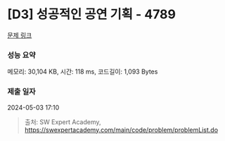 # [D3] 성공적인 공연 기획 - 4789 

[문제 링크](https://swexpertacademy.com/main/code/problem/problemDetail.do?contestProbId=AWS2dSgKA8MDFAVT) 

### 성능 요약

메모리: 30,104 KB, 시간: 118 ms, 코드길이: 1,093 Bytes

### 제출 일자

2024-05-03 17:10



> 출처: SW Expert Academy, https://swexpertacademy.com/main/code/problem/problemList.do
